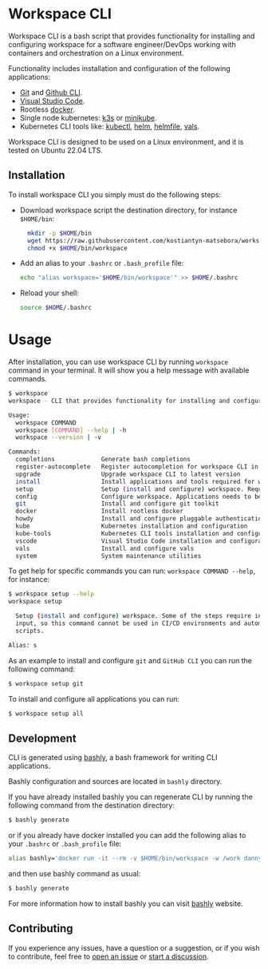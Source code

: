 # Workspace CLI

Workspace CLI is a bash script that provides functionality for installing and configuring workspace for a software engineer/DevOps working with containers and orchestration  on a Linux environment.

Functionality includes installation and configuration of the following applications:


- [Git](https://git-scm.com/) and [Github CLI](https://cli.github.com/).
- [Visual Studio Code](https://code.visualstudio.com/).
- Rootless [docker]( https://rootlesscontaine.rs/getting-started/docker/).
- Single node kubernetes: [k3s](https://k3s.io/) or [minikube](https://minikube.sigs.k8s.io/docs/).
- Kubernetes CLI tools like: [kubectl](https://kubernetes.io/docs/reference/kubectl/), [helm](https://helm.sh/), [helmfile](https://github.com/helmfile/helmfile), [vals](https://github.com/helmfile/vals).

Workspace CLI is designed to be used on a Linux environment, and it is tested on Ubuntu 22.04 LTS.

## Installation

To install workspace CLI you simply must do the following steps:

- Download workspace script the destination directory, for instance `$HOME/bin`: 

  ```Bash
    mkdir -p $HOME/bin
    wget https://raw.githubusercontent.com/kostiantyn-matsebora/workspace-cli/master/release/workspace -O $HOME/bin/workspace
    chmod +x $HOME/bin/workspace
  ```

- Add an alias to your `.bashrc` or `.bash_profile` file:

  ```Bash
  echo "alias workspace='$HOME/bin/workspace'" >> $HOME/.bashrc
  ```

- Reload your shell:

  ```Bash
  source $HOME/.bashrc
  ```

# Usage

After installation, you can use workspace CLI by running `workspace` command in your terminal. It will show you a help message with available commands.

```Bash
$ workspace
workspace - CLI that provides functionality for installing and configuring workspace for a software engineer/DevOps.

Usage:
  workspace COMMAND
  workspace [COMMAND] --help | -h
  workspace --version | -v

Commands:
  completions             Generate bash completions
  register-autocomplete   Register autocompletion for workspace CLI in .bashrc file
  upgrade                 Upgrade workspace CLI to latest version
  install                 Install applications and tools required for workspace. Does not require interactive input, so this command cannot be used in CI/CD environments and automation scripts.
  setup                   Setup (install and configure) workspace. Require interactive input, so this command cannot be used in CI/CD environments and automation scripts.
  config                  Configure workspace. Applications needs to be already installed. Some of steps require interactive input, so this command cannot be used in CI/CD environments and automation scripts.
  git                     Install and configure git toolkit
  docker                  Install rootless docker
  howdy                   Install and configure pluggable authentication module (PAM) howdy for facial recognition
  kube                    Kubernetes installation and configuration
  kube-tools              Kubernetes CLI tools installation and configuration
  vscode                  Visual Studio Code installation and configuration
  vals                    Install and configure vals
  system                  System maintenance utilities
```

To get help for specific commands you can run: `workspace COMMAND --help`, for instance:

```Bash
$ workspace setup --help
workspace setup

  Setup (install and configure) workspace. Some of the steps require interactive
  input, so this command cannot be used in CI/CD environments and automation
  scripts.

Alias: s

```

As an example to install and configure `git` and `GitHub CLI` you can run the following command:

```Bash
$ workspace setup git
```

To install and configure all applications you can run:

```Bash
$ workspace setup all
```


## Development

CLI is generated using  [bashly](https://bashly.dannyb.co/), a bash framework for writing CLI applications.

Bashly configuration and sources are located in `bashly` directory.

If you have already installed bashly you can regenerate CLI by running the following command from the destination directory:

```Bash
$ bashly generate
```
or if you already have docker installed you can add the following alias to your `.bashrc` or `.bash_profile` file:

```Bash
alias bashly='docker run -it --rm -v $HOME/bin/workspace -w /work dannyben/bashly'
```
and then use bashly command as usual:

```Bash
$ bashly generate
```
For more information how to install bashly you can visit [bashly](https://bashly.dannyb.co/) website.


## Contributing

If you experience any issues, have a question or a suggestion, or if you wish
to contribute, feel free to [open an issue][issues] or
[start a discussion][discussions].


[issues]: https://github.com/kostiantyn-matsebora/workspace-cli/issues
[discussions]: https://github.com/kostiantyn-matsebora/workspace-cli/discussions
